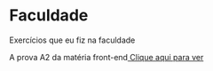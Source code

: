 # Faculdade
 Exercícios que eu fiz na faculdade
 <p>A prova A2 da matéria front-end<a href="https://emannuelop.github.io/Faculdade/Sistemas-de-Informa%C3%A7%C3%A3o/Desenvolvimento-Front-end/Prova-A2/index.html"> Clique aqui para ver</a></p>
